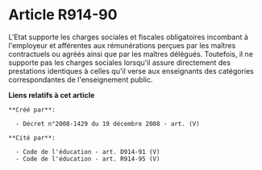 # Article R914-90

L'Etat supporte les charges sociales et fiscales obligatoires incombant à  l'employeur et afférentes aux rémunérations
perçues par les maîtres contractuels  ou agréés ainsi que par les maîtres délégués. Toutefois, il ne supporte pas les
charges sociales lorsqu'il assure directement des prestations identiques à  celles qu'il verse aux enseignants des catégories
correspondantes de  l'enseignement public.

**Liens relatifs à cet article**

	**Créé par**:

	  - Décret n°2008-1429 du 19 décembre 2008 - art. (V)

	**Cité par**:

	  - Code de l'éducation - art. D914-91 (V)
	  - Code de l'éducation - art. R914-95 (V)
